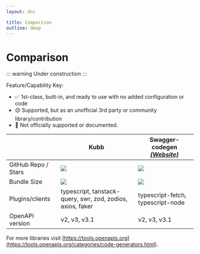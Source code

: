 ```yaml
---
layout: doc

title: Comparison
outline: deep
---
```


# Comparison

::: warning Under construction
:::

Feature/Capability Key:

- ✅ 1st-class, built-in, and ready to use with no added configuration or code
- 🟡 Supported, but as an unofficial 3rd party or community library/contribution
- 🛑 Not officially supported or documented.

|                     | Kubb                                                       | Swagger-codegen [_(Website)_][swagger-codegen]   |
| ------------------- | ---------------------------------------------------------- | ------------------------------------------------ |
| GitHub Repo / Stars | [![][stars-kubb]][gh-kubb]                                 | [![][stars-swagger-codegen]][gh-swagger-codegen] |
| Bundle Size         | [![][bp-kubb]][bpl-kubb]                                   | [![][bp-swagger-codegen]][bpl-swagger-codegen]   |
| Plugins/clients     | typescript, tanstack-query, swr, zod, zodios, axios, faker | typescript-fetch, typescript-node                |
| OpenAPI version     | v2, v3, v3.1                                               | v2, v3, v3.1                                     |

<!-- | Queries                 | ✅                                       | ✅                                                    |
| Cache Persistence       | ✅                                       | ✅                                                    | -->

For more libraries visit [https://tools.openapis.org](https://tools.openapis.org/categories/code-generators.html).

[bpl-kubb]: https://bundlephobia.com/result?p=@kubb/core
[bp-kubb]: https://badgen.net/bundlephobia/minzip/@kubb/core?label=💾
[gh-kubb]: https://github.com/kubb-project/kubb
[stars-kubb]: https://img.shields.io/github/stars/kubb-project/kubb?label=%F0%9F%8C%9F
[swagger-codegen]: https://swagger.io/tools/swagger-codegen/
[bp-swagger-codegen]: https://badgen.net/bundlephobia/minzip/swagger-codegen?label=💾
[gh-swagger-codegen]: https://github.com/swagger-api/swagger-codegen
[stars-swagger-codegen]: https://img.shields.io/github/stars/swagger-api/swagger-codegen?label=%F0%9F%8C%9F
[bpl-swagger-codegen]: https://bundlephobia.com/result?p=swagger-codegen
